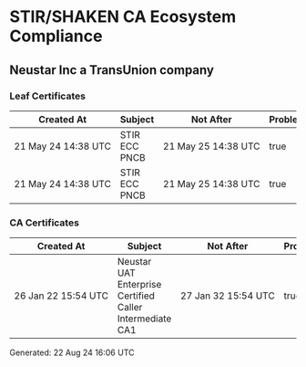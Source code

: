 # STIR/SHAKEN CA Ecosystem Compliance

## Neustar Inc a TransUnion company

### Leaf Certificates

| Created At | Subject | Not After | Problems | Link |
|------------|---------|-----------|----------|------|
| 21&#160;May&#160;24&#160;14:38&#160;UTC | STIR ECC PNCB | 21&#160;May&#160;25&#160;14:38&#160;UTC | true | [view](../CERTS/5abe30e583728332ace3fccec6edbd9fbff0571cd797ec6b932e4ee4d6e91f8d/README.md) |
| 21&#160;May&#160;24&#160;14:38&#160;UTC | STIR ECC PNCB | 21&#160;May&#160;25&#160;14:38&#160;UTC | true | [view](../CERTS/5abe30e583728332ace3fccec6edbd9fbff0571cd797ec6b932e4ee4d6e91f8d/README.md) |

### CA Certificates

| Created At | Subject | Not After | Problems | Link |
|------------|---------|-----------|----------|------|
| 26&#160;Jan&#160;22&#160;15:54&#160;UTC | Neustar UAT Enterprise Certified Caller Intermediate CA1 | 27&#160;Jan&#160;32&#160;15:54&#160;UTC | true | [view](../CERTS/ccfe62eca45597fa004d4b6be7531638a318fbb32405914ee8284c4b3ce6275e/README.md) |


Generated: 22 Aug 24 16:06 UTC